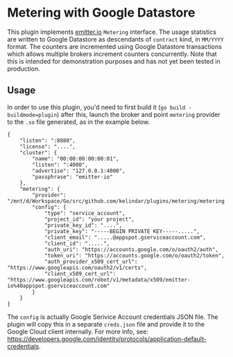 # Metering with Google Datastore

This plugin implements [emitter.io](https://emitter.io) `Metering` interface. The usage statistics are written to Google Datastore as descendants of `contract` kind, in `MM/YYYY` format. The counters are incremented using Google Datastore transactions which allows multiple brokers increment counters concurrently. Note that this is intended for demonstration purposes and has not yet been tested in production.

## Usage

In order to use this plugin, you'd need to first build it (`go build -buildmode=plugin`) after this, launch the broker and point `metering` provider to the `.so` file generated, as in the example below.

```
{
	"listen": ":8080",
	"license": "....",
	"cluster": {
		"name": "00:00:00:00:00:01",
		"listen": ":4000",
		"advertise": "127.0.0.1:4000",
		"passphrase": "emitter-io"
	},
	"metering": {
		"provider": "/mnt/d/Workspace/Go/src/github.com/kelindar/plugins/metering/metering.so",
		"config": {
			"type": "service_account",
			"project_id": "your project",
			"private_key_id": "....",
			"private_key": "-----BEGIN PRIVATE KEY-----.....",
			"client_email": ".....@appspot.gserviceaccount.com",
			"client_id": ".....",
			"auth_uri": "https://accounts.google.com/o/oauth2/auth",
			"token_uri": "https://accounts.google.com/o/oauth2/token",
			"auth_provider_x509_cert_url": "https://www.googleapis.com/oauth2/v1/certs",
			"client_x509_cert_url": "https://www.googleapis.com/robot/v1/metadata/x509/emitter-io%40appspot.gserviceaccount.com"
		}
	}
}
```

The `config` is actually Google Serivice Account credentials JSON file. The plugin will copy this in a separate `creds.json` file and provide it to the Google Cloud client internally. For more info, see: https://developers.google.com/identity/protocols/application-default-credentials.